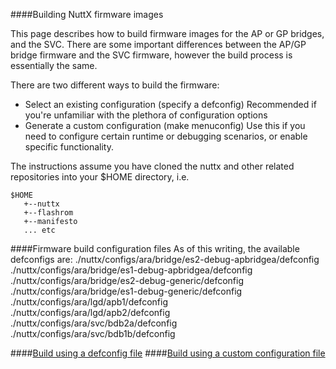 ####Building NuttX firmware images

This page describes how to build firmware images for the AP or GP bridges, and the SVC. There are some important differences between the AP/GP bridge firmware and the SVC firmware, however the build process is essentially the same.

There are two different ways to build the firmware: 
* Select an existing configuration (specify a defconfig) 
  Recommended if you're unfamiliar with the plethora of configuration options
* Generate a custom configuration (make menuconfig)
  Use this if you need to configure certain runtime or debugging scenarios, or 
  enable specific functionality.
 
The instructions assume you have cloned the nuttx and other related repositories into your $HOME directory,
i.e. 
```
$HOME
   +--nuttx
   +--flashrom
   +--manifesto  
   ... etc
```

####Firmware build configuration files
As of this writing, the available defconfigs are:
./nuttx/configs/ara/bridge/es2-debug-apbridgea/defconfig  
./nuttx/configs/ara/bridge/es1-debug-apbridgea/defconfig  
./nuttx/configs/ara/bridge/es2-debug-generic/defconfig  
./nuttx/configs/ara/bridge/es1-debug-generic/defconfig  
./nuttx/configs/ara/lgd/apb1/defconfig  
./nuttx/configs/ara/lgd/apb2/defconfig  
./nuttx/configs/ara/svc/bdb2a/defconfig  
./nuttx/configs/ara/svc/bdb1b/defconfig  

####[Build using a defconfig file](Build-using-a-defconfig-file)
####[Build using a custom configuration file](Build-using-a-custom-configuration-file)
